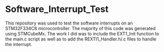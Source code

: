 # Software_Interrupt_Test
 This repository was used to test the software interrupts on an STM32F334C8 microcontroller. The majority of this code was generated using STMCubeMx. The work I did was to include the EXT1_Init function to the main.c script as well as to add the REXTI1_Handler.h/.c files to handle the interrupt. 
